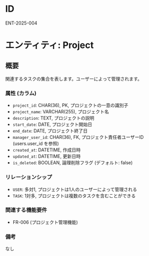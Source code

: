 # ID

ENT-2025-004

# エンティティ: Project

## 概要

関連するタスクの集合を表します。ユーザーによって管理されます。

### 属性 (カラム)

- `project_id`: CHAR(36), PK, プロジェクトの一意の識別子
- `project_name`: VARCHAR(255), プロジェクト名
- `description`: TEXT, プロジェクトの説明
- `start_date`: DATE, プロジェクト開始日
- `end_date`: DATE, プロジェクト終了日
- `manager_user_id`: CHAR(36), FK, プロジェクト責任者ユーザーID
  (users.user_id を参照)
- `created_at`: DATETIME, 作成日時
- `updated_at`: DATETIME, 更新日時
- `is_deleted`: BOOLEAN, 論理削除フラグ (デフォルト: false)

### リレーションシップ

- `USER`: 多対1, プロジェクトは1人のユーザーによって管理される
- `TASK`: 1対多, プロジェクトは複数のタスクを含むことができる

### 関連する機能要件

- FR-006 (プロジェクト管理機能)

### 備考

なし
